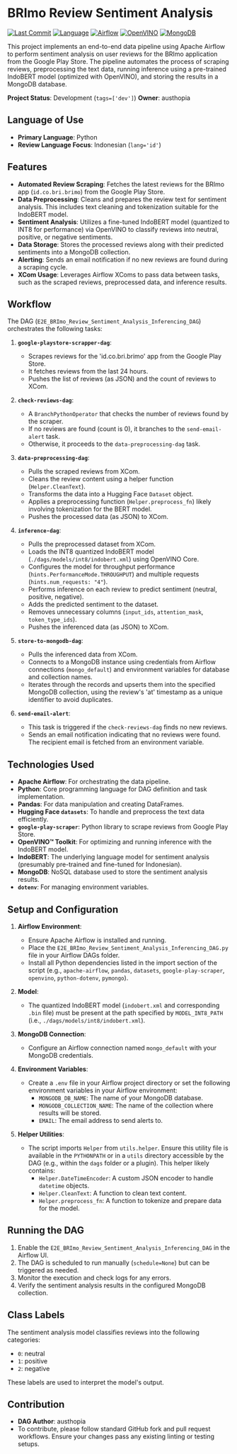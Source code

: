 # BRImo Review Sentiment Analysis

[![Last Commit](https://img.shields.io/github/last-commit/fathur-rs/BRImoSentiment?style=flat-square)](https://github.com/fathur-rs/BRImoSentiment/commits/main)
[![Language](https://img.shields.io/badge/language-Python-blue.svg?style=flat-square)](https://www.python.org/)
[![Airflow](https://img.shields.io/badge/Orchestrator-Apache%20Airflow-brightgreen.svg?style=flat-square)](https://airflow.apache.org/)
[![OpenVINO](https://img.shields.io/badge/Inference-OpenVINO-7B2D8E.svg?style=flat-square)](https://www.intel.com/content/www/us/en/developer/tools/openvino-toolkit/overview.html)
[![MongoDB](https://img.shields.io/badge/Database-MongoDB-4EA94B.svg?style=flat-square)](https://www.mongodb.com/)

This project implements an end-to-end data pipeline using Apache Airflow to perform sentiment analysis on user reviews for the BRImo application from the Google Play Store. The pipeline automates the process of scraping reviews, preprocessing the text data, running inference using a pre-trained IndoBERT model (optimized with OpenVINO), and storing the results in a MongoDB database.

**Project Status**: Development (`tags=['dev']`)
**Owner**: austhopia

## Language of Use

* **Primary Language**: Python
* **Review Language Focus**: Indonesian (`lang='id'`)

## Features

* **Automated Review Scraping**: Fetches the latest reviews for the BRImo app (`id.co.bri.brimo`) from the Google Play Store.
* **Data Preprocessing**: Cleans and prepares the review text for sentiment analysis. This includes text cleaning and tokenization suitable for the IndoBERT model.
* **Sentiment Analysis**: Utilizes a fine-tuned IndoBERT model (quantized to INT8 for performance) via OpenVINO to classify reviews into neutral, positive, or negative sentiments.
* **Data Storage**: Stores the processed reviews along with their predicted sentiments into a MongoDB collection.
* **Alerting**: Sends an email notification if no new reviews are found during a scraping cycle.
* **XCom Usage**: Leverages Airflow XComs to pass data between tasks, such as the scraped reviews, preprocessed data, and inference results.

## Workflow

The DAG (`E2E_BRImo_Review_Sentiment_Analysis_Inferencing_DAG`) orchestrates the following tasks:

1.  **`google-playstore-scrapper-dag`**:
    * Scrapes reviews for the 'id.co.bri.brimo' app from the Google Play Store.
    * It fetches reviews from the last 24 hours.
    * Pushes the list of reviews (as JSON) and the count of reviews to XCom.

2.  **`check-reviews-dag`**:
    * A `BranchPythonOperator` that checks the number of reviews found by the scraper.
    * If no reviews are found (count is 0), it branches to the `send-email-alert` task.
    * Otherwise, it proceeds to the `data-preprocessing-dag` task.

3.  **`data-preprocessing-dag`**:
    * Pulls the scraped reviews from XCom.
    * Cleans the review content using a helper function (`Helper.CleanText`).
    * Transforms the data into a Hugging Face `Dataset` object.
    * Applies a preprocessing function (`Helper.preprocess_fn`) likely involving tokenization for the BERT model.
    * Pushes the processed data (as JSON) to XCom.

4.  **`inference-dag`**:
    * Pulls the preprocessed dataset from XCom.
    * Loads the INT8 quantized IndoBERT model (`./dags/models/int8/indobert.xml`) using OpenVINO Core.
    * Configures the model for throughput performance (`hints.PerformanceMode.THROUGHPUT`) and multiple requests (`hints.num_requests: "4"`).
    * Performs inference on each review to predict sentiment (neutral, positive, negative).
    * Adds the predicted sentiment to the dataset.
    * Removes unnecessary columns (`input_ids`, `attention_mask`, `token_type_ids`).
    * Pushes the inferenced data (as JSON) to XCom.

5.  **`store-to-mongodb-dag`**:
    * Pulls the inferenced data from XCom.
    * Connects to a MongoDB instance using credentials from Airflow connections (`mongo_default`) and environment variables for database and collection names.
    * Iterates through the records and upserts them into the specified MongoDB collection, using the review's 'at' timestamp as a unique identifier to avoid duplicates.

6.  **`send-email-alert`**:
    * This task is triggered if the `check-reviews-dag` finds no new reviews.
    * Sends an email notification indicating that no reviews were found. The recipient email is fetched from an environment variable.

## Technologies Used

* **Apache Airflow**: For orchestrating the data pipeline.
* **Python**: Core programming language for DAG definition and task implementation.
* **Pandas**: For data manipulation and creating DataFrames.
* **Hugging Face `datasets`**: To handle and preprocess the text data efficiently.
* **`google-play-scraper`**: Python library to scrape reviews from Google Play Store.
* **OpenVINO™ Toolkit**: For optimizing and running inference with the IndoBERT model.
* **IndoBERT**: The underlying language model for sentiment analysis (presumably pre-trained and fine-tuned for Indonesian).
* **MongoDB**: NoSQL database used to store the sentiment analysis results.
* **`dotenv`**: For managing environment variables.

## Setup and Configuration

1.  **Airflow Environment**:
    * Ensure Apache Airflow is installed and running.
    * Place the `E2E_BRImo_Review_Sentiment_Analysis_Inferencing_DAG.py` file in your Airflow DAGs folder.
    * Install all Python dependencies listed in the import section of the script (e.g., `apache-airflow`, `pandas`, `datasets`, `google-play-scraper`, `openvino`, `python-dotenv`, `pymongo`).

2.  **Model**:
    * The quantized IndoBERT model (`indobert.xml` and corresponding `.bin` file) must be present at the path specified by `MODEL_INT8_PATH` (i.e., `./dags/models/int8/indobert.xml`).

3.  **MongoDB Connection**:
    * Configure an Airflow connection named `mongo_default` with your MongoDB credentials.

4.  **Environment Variables**:
    * Create a `.env` file in your Airflow project directory or set the following environment variables in your Airflow environment:
        * `MONGODB_DB_NAME`: The name of your MongoDB database.
        * `MONGODB_COLLECTION_NAME`: The name of the collection where results will be stored.
        * `EMAIL`: The email address to send alerts to.

5.  **Helper Utilities**:
    * The script imports `Helper` from `utils.helper`. Ensure this utility file is available in the `PYTHONPATH` or in a `utils` directory accessible by the DAG (e.g., within the `dags` folder or a plugin). This helper likely contains:
        * `Helper.DateTimeEncoder`: A custom JSON encoder to handle `datetime` objects.
        * `Helper.CleanText`: A function to clean text content.
        * `Helper.preprocess_fn`: A function to tokenize and prepare data for the model.

## Running the DAG

1.  Enable the `E2E_BRImo_Review_Sentiment_Analysis_Inferencing_DAG` in the Airflow UI.
2.  The DAG is scheduled to run manually (`schedule=None`) but can be triggered as needed.
3.  Monitor the execution and check logs for any errors.
4.  Verify the sentiment analysis results in the configured MongoDB collection.

## Class Labels

The sentiment analysis model classifies reviews into the following categories:

* `0`: neutral
* `1`: positive
* `2`: negative

These labels are used to interpret the model's output.

## Contribution

* **DAG Author**: austhopia
* To contribute, please follow standard GitHub fork and pull request workflows. Ensure your changes pass any existing linting or testing setups.
